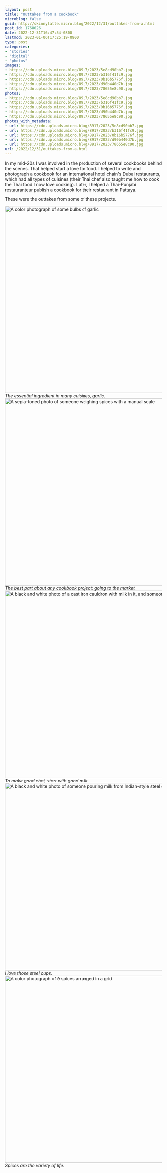 ```yaml
---
layout: post
title: "Outtakes from a cookbook"
microblog: false
guid: http://skinnylatte.micro.blog/2022/12/31/outtakes-from-a.html
post_id: 1768026
date: 2022-12-31T16:47:54-0800
lastmod: 2023-01-06T17:25:19-0800
type: post
categories:
- "stories"
- "digital"
- "photos"
images:
- https://cdn.uploads.micro.blog/8917/2023/5e8cd90bb7.jpg
- https://cdn.uploads.micro.blog/8917/2023/b316f41fc9.jpg
- https://cdn.uploads.micro.blog/8917/2023/0b16b5776f.jpg
- https://cdn.uploads.micro.blog/8917/2023/d90b440d7b.jpg
- https://cdn.uploads.micro.blog/8917/2023/78655e8c90.jpg
photos:
- https://cdn.uploads.micro.blog/8917/2023/5e8cd90bb7.jpg
- https://cdn.uploads.micro.blog/8917/2023/b316f41fc9.jpg
- https://cdn.uploads.micro.blog/8917/2023/0b16b5776f.jpg
- https://cdn.uploads.micro.blog/8917/2023/d90b440d7b.jpg
- https://cdn.uploads.micro.blog/8917/2023/78655e8c90.jpg
photos_with_metadata:
- url: https://cdn.uploads.micro.blog/8917/2023/5e8cd90bb7.jpg
- url: https://cdn.uploads.micro.blog/8917/2023/b316f41fc9.jpg
- url: https://cdn.uploads.micro.blog/8917/2023/0b16b5776f.jpg
- url: https://cdn.uploads.micro.blog/8917/2023/d90b440d7b.jpg
- url: https://cdn.uploads.micro.blog/8917/2023/78655e8c90.jpg
url: /2022/12/31/outtakes-from-a.html
---
```

In my mid-20s I was involved in the production of several cookbooks behind the scenes. That helped start a love for food. I helped to write and photograph a cookbook for an international hotel chain's Dubai restaurants, which had all types of cuisines (their Thai chef also taught me how to cook the Thai food I now love cooking). Later, I helped a Thai-Punjabi restauranteur publish a cookbook for their restaurant in Pattaya.

These were the outtakes from some of these projects.

<img src="uploads/2023/5e8cd90bb7.jpg" width="600" height="600" alt="A color photograph of some bulbs of garlic" />

<caption><em>The essential ingredient in many cuisines, garlic.</em></caption>

<img src="uploads/2023/b316f41fc9.jpg" width="600" height="600" alt="A sepia-toned photo of someone weighing spices with a manual scale" />

<caption><em>The best part about any cookbook project: going to the market</em></caption>

<img src="uploads/2023/0b16b5776f.jpg" width="600" height="600" alt="A black and white photo of a cast iron cauldron with milk in it, and someone stirring" />

<caption><em>To make good chai, start with good milk.</em></caption>

<img src="uploads/2023/d90b440d7b.jpg" width="600" height="600" alt="A black and white photo of someone pouring milk from Indian-style steel cups" />

<caption><em>I love those steel cups.</em></caption>

<img src="uploads/2023/78655e8c90.jpg" width="600" height="600" alt="A color photograph of 9 spices arranged in a grid" />

<caption><em>Spices are the variety of life.</em></caption>
